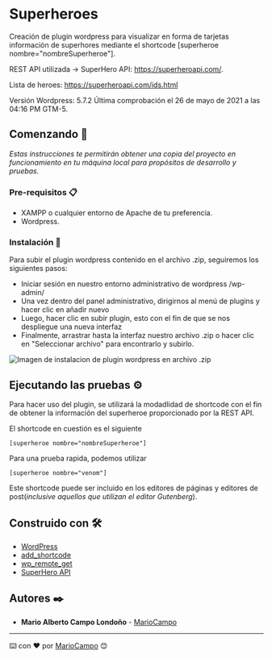 # Superheroes

Creación de plugin wordpress para visualizar en forma de tarjetas información de superhores mediante el shortcode [superheroe nombre="nombreSuperheroe"].

REST API utilizada -> SuperHero API: https://superheroapi.com/. 

Lista de heroes: https://superheroapi.com/ids.html

Versión Wordpress: 5.7.2
Última comprobación el 26 de mayo de 2021 a las 04:16 PM GTM-5.


## Comenzando 🚀

_Estas instrucciones te permitirán obtener una copia del proyecto en funcionamiento en tu máquina local para propósitos de desarrollo y pruebas._


### Pre-requisitos 📋

* XAMPP o cualquier entorno de Apache de tu preferencia.
* Wordpress.

### Instalación 🔧

Para subir el plugin wordpress contenido en el archivo .zip, seguiremos los siguientes pasos:

* Iniciar sesión en nuestro entorno administrativo de wordpress /wp-admin/
* Una vez dentro del panel administrativo, dirigirnos al menú de plugins y hacer clic en añadir nuevo
* Luego, hacer clic en subir plugin, esto con el fin de que se nos despliegue una nueva interfaz
* Finalmente, arrastrar hasta la interfaz nuestro archivo .zip o hacer clic en "Seleccionar archivo" para encontrarlo y subirlo.

![Imagen de instalacion de plugin wordpress en archivo .zip](https://wpnovatos.com/wp-content/uploads/2018/01/instalar-plugin-wordpress.png)


## Ejecutando las pruebas ⚙️

Para hacer uso del plugin, se utilizará la modadlidad de shortcode con el fin de obtener la información del superheroe proporcionado por la REST API.

El shortcode en cuestión es el siguiente

```
[superheroe nombre="nombreSuperheroe"]
```

Para una prueba rapida, podemos utilizar

```
[superheroe nombre="venom"]
```

Este shortcode puede ser incluido en los editores de páginas y editores de post(_inclusive aquellos que utilizan el editor Gutenberg_).


## Construido con 🛠️

* [WordPress](https://es-co.wordpress.org/download/#download-install)
* [add_shortcode](https://developer.wordpress.org/reference/functions/add_shortcode/)
* [wp_remote_get](https://developer.wordpress.org/reference/functions/wp_remote_get/)
* [SuperHero API](https://superheroapi.com/)


## Autores ✒️

* **Mario Alberto Campo Londoño** - [MarioCampo](https://github.com/MarioCampo)


---
⌨️ con ❤️ por [MarioCampo](https://github.com/MarioCampo) 😊
